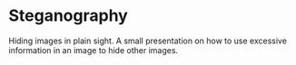 # Steganography
Hiding images in plain sight. A small presentation on how to use excessive information in an image to hide other images.
